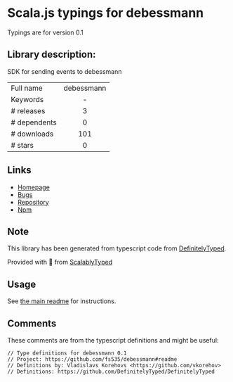 
# Scala.js typings for debessmann

Typings are for version 0.1

## Library description:
SDK for sending events to debessmann

|                    |                 |
| ------------------ | :-------------: |
| Full name          | debessmann |
| Keywords           | - |
| # releases         | 3 |
| # dependents       | 0 |
| # downloads        | 101 |
| # stars            | 0 |

## Links
- [Homepage](https://github.com/fs535/debessmann#readme)
- [Bugs](https://github.com/fs535/debessmann/issues)
- [Repository](https://github.com/fs535/debessmann)
- [Npm](https://www.npmjs.com/package/debessmann)
    


## Note
This library has been generated from typescript code from [DefinitelyTyped](https://definitelytyped.org).

Provided with :purple_heart: from [ScalablyTyped](https://github.com/oyvindberg/ScalablyTyped)

## Usage
See [the main readme](../../readme.md) for instructions.

## Comments

These comments are from the typescript definitions and might be useful:
```
// Type definitions for debessmann 0.1
// Project: https://github.com/fs535/debessmann#readme
// Definitions by: Vladislavs Korehovs <https://github.com/vkorehov>
// Definitions: https://github.com/DefinitelyTyped/DefinitelyTyped

```

